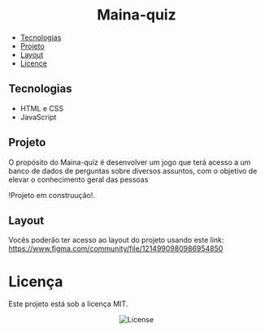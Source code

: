 <h1 align='center'>Maina-quiz</h1>


* [Tecnologias](#tecnologias) 
* [Projeto](#projeto) 
* [Layout](#layout)
* [Licence](#licence)


## Tecnologias
- HTML e CSS
- JavaScript

## Projeto

O propósito do Maina-quiz é desenvolver um jogo que terá acesso a um banco de dados de perguntas sobre diversos assuntos, com o objetivo de elevar o conhecimento geral
das pessoas

!Projeto em construução!.

## Layout

Vocês poderão ter acesso ao layout do projeto usando este link: https://www.figma.com/community/file/1214990980986954850

# Licença

Este projeto está sob a licença MIT.
<p align="center">
  <img alt="License" src="https://img.shields.io/static/v1?label=license&message=MIT&color=49AA26&labelColor=000000">
</p>
